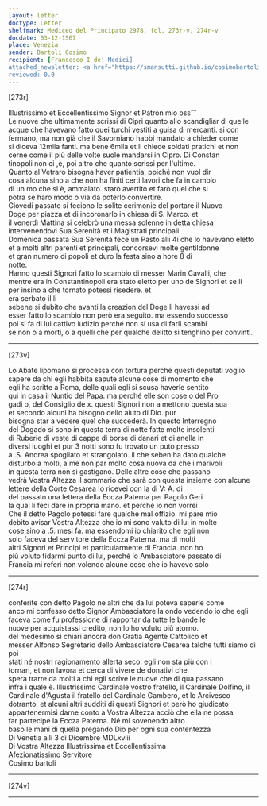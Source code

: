 ```yaml
---
layout: letter
doctype: Letter
shelfmark: Mediceo del Principato 2978, fol. 273r-v, 274r-v
docdate: 03-12-1567
place: Venezia
sender: Bartoli Cosimo
recipient: [Francesco I de' Medici]
attached_newsletter: <a href="https://smansutti.github.io/cosimobartoli/texts/3080_049/">3080_049</a>
reviewed: 0.0
---
```


[273r]  
  
  
Illustrissimo et Eccellentissimo Signor et Patron mio oss⁀  
Le nuove che ultimamente scrissi di Cipri quanto allo scandigliar di quelle  
acque che havevano fatto quei turchi vestiti a guisa di mercanti. si con  
fermano, ma non già che il Savorniano habbi mandato a chieder come  
si diceva 12mila fanti. ma bene 6mila et li chiede soldati pratichi et non  
cerne come il più delle volte suole mandarsi in Cipro. Di Constan  
tinopoli non ci ,è, poi altro che quanto scrissi per l'ultime.  
Quanto al Vetraro bisogna haver patientia, poiché non vuol dir  
cosa alcuna sino a che non ha finiti certi lavori che fa in cambio  
di un mo che si è, ammalato. starò avertito et farò quel che si  
potra se haro modo o via da poterlo convertire.  
Giovedi passato si feciono le solite cerimonie del portare il Nuovo  
Doge per piazza et di incoronarlo in chiesa di S. Marco. et  
il venerdì Mattina si celebrò una messa solenne in detta chiesa  
intervenendovi Sua Serenità et i Magistrati principali  
Domenica passata Sua Serenità fece un Pasto alli 4i che lo havevano eletto  
et a molti altri parenti et principali, concorsevi molte gentildonne  
et gran numero di popoli et duro la festa sino a hore 8 di  
notte.  
Hanno questi Signori fatto lo scambio di messer Marin Cavalli, che  
mentre era in Constantinopoli era stato eletto per uno de Signori et se li  
per insino a che tornato potessi risedere. et  
era serbato il li  
sebene si dubito che avanti la creazion del Doge li havessi ad  
esser fatto lo scambio non però era seguito. ma essendo successo  
poi si fa di lui cattivo iudizio perché non si usa di farli scambi  
se non o a morti, o a quelli che per qualche delitto si tenghino per convinti.  
  
---  

[273v]  
  
  
Lo Abate lipomano si processa con tortura perché questi deputati voglio  
sapere da chi egli habbita sapute alcune cose di momento che  
egli ha scritte a Roma, delle quali egli si scusa haverle sentito  
qui in casa il Nuntio del Papa. ma perché elle son cose o del Pro  
gadi o, del Consiglio de x. questi Signori non a mettono questa sua  
et secondo alcuni ha bisogno dello aiuto di Dio. pur  
bisogna star a vedere quel che succederà. In questo Interregno  
del Dogado si sono in questa terra di notte fatte molte insolenti  
di Ruberie di veste di cappe di borse di danari et di anella in  
diversi luoghi et pur 3 notti sono fu trovato un puto presso  
a .S. Andrea spogliato et strangolato. il che seben ha dato qualche  
disturbo a molti, a me non par molto cosa nuova da che i marivoli  
in questa terra non si gastigano. Delle altre cose che passano  
vedrà Vostra Altezza il sommario che sarà con questa insieme con alcune  
lettere della Corte Cesarea Io ricevei con la di V: A. di  
del passato una lettera della Eccza Paterna per Pagolo Geri  
la qual li feci dare in propria mano. et perché io non vorrei  
Che il detto Pagolo potessi fare qualche mal offizio. mi pare mio  
debito avisar Vostra Altezza che io mi sono valuto di lui in molte  
cose sino a .5. mesi fa. ma essendomi io chiarito che egli non  
solo faceva del servitore della Eccza Paterna. ma di molti  
altri Signori et Principi et particularmente di Francia. non ho  
più voluto fidarmi punto di lui, perché lo Ambasciatore passato di  
Francia mi referì non volendo alcune cose che io havevo solo  
  
---  

[274r]  
  
  
conferite con detto Pagolo ne altri che da lui poteva saperle come  
anco mi confesso detto Signor Ambasciatore la ondo vedendo io che egli  
faceva come fu professione di rapportar da tutte le bande le  
nuove per acquistassi credito, non lo ho voluto più atorno.  
del medesimo si chiari ancora don Gratia Agente Cattolico et  
messer Alfonso Segretario dello Ambasciatore Cesarea talche tutti siamo di poi  
stati né nostri ragionamento allerta seco. egli non sta più con i  
tornari, et non lavora et cerca di vivere de donativi che  
spera trarre da molti a chi egli scrive le nuove che di qua passano  
infra i quale è. Illustrissimo Cardinale vostro fratello, il Cardinale Dolfino, il  
Cardinale d'Agusta il fratello del Cardinale Gambero, et lo Arcivesco  
dotranto, et alcuni altri sudditi di questi Signori et però ho giudicato  
appartenermisi darne conto a Vostra Altezza acciò che ella ne possa  
far partecipe la Eccza Paterna. Né mi sovenendo altro  
baso le mani di quella pregando Dio per ogni sua contentezza  
Di Venetia alli 3 di Dicembre MDLxviii  
Di Vostra Altezza Illustrissima et Eccellentissima  
Afezionatissimo Servitore  
Cosimo bartoli  
  
---  

[274v]  
  
  
  
---  

